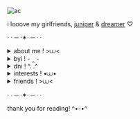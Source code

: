 
![ac](https://files.catbox.moe/rn1vna.webp)

i looove my girlfriends, [juniper](https://github.com/heavensjester) & [dreamer](https://github.com/eternallimbo) ♡

· · ─ ·✶· ─ · ·
<details>
<summary>about me ! >⩊< </summary>
my name is sam, i use xe/them pronouns & i am 18 years old<br/> i am a polyamorous agender lesbian (do not flirt with me!!!)<br/>i am the #1 guest666 & noob fan and i'm Serious<br/> i have suspected autism, adhd, etc. etc.<br/> i'm an irl / fictkin whatever u call it. im not telling you who i am figure it out through my 7 riddles<br/> i am employed & i'm currently majoring in graphic design
</details>

<details>
<summary>byi ! - ‸ - </summary>
i make kys kms kts jokes & reclaim the f slur around those comfortable with it<br/> i am very critical of my interests!<br/> i block every single codegold (j x n) shipper that i ever come across<br/> im a steel wool glazer i looove steel wool and modern fnaf<br/> i do not like scott cawthon or matpat! i also ship fnaf characters<br/> anything negative sent to my strawpage will not give you a reaction because i do not care<br/> i am very open minded to ships & i love rarepairs yumm
</details>

<details>
<summary>dni ! ^. .^ </summary>
basic dni criteria (which includes if you tolerate or support any of it)<br/> dreamteam schlatt punz wilbur minx fundy, blueycapsules, the coffin of andy and leyley, alfreds playhouse fans<br/> anyone who believes in or supports spawnism i dont fw that<br/> i freely block whoever makes me uncomfortable or people i just generally have bad feelings about<br/> gregory, cassie, mimic, tony, ellis, vanessa from fnaf haters and i am Veryyy serious
</details>

<details>
<summary>interests ! •⩊• </summary>
f̲o̲r̲s̲a̲k̲e̲n̲ / roblox in general, f̲i̲v̲e̲_n̲i̲g̲h̲t̲s̲_a̲t̲_f̲r̲e̲d̲d̲y̲'̲s̲, how to train your dragon, ace attorney,<br/> toilet-bound hanako-kun, camp camp, sonic the hedgehog, bendy and the ink machine, soul eater<br/> murder drones, cookie run k/ob, playtime with percy, dawko, markiplier, tyler the creator, paramore, alex g
</details>

<details>
<summary>friends ! >⩊< </summary>
cc, foxii, zi, mimi, toonie, aubrey, sunny, danny, endi, mal, lucifer, choker, fervor, ennie camy, sam & webby!!
</details>
  
· · ─ ·✶· ─ · ·

thank you for reading! ^•-•^
